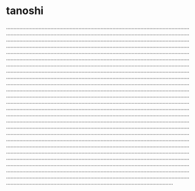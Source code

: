 # tanoshi
.............................................................................................................................................................................................................................................................................................................................................................................................................................................................................................................................................................................................................................................................................................................................................................................................................................................................................................................................................................................................................................................................................................................................................................................................................................................................................................................................................................................................................................................................................................................................................................................................................................................................................................................................................................................................................................................................................................................................................................................................................................................................................................................................................................................................................................................................................................................................................................................................................................................................................................................................................................................................................................................................................................................................................................................................................................................................................................................................................................................................................................................................................................................................................................................................................................................................................................................................................